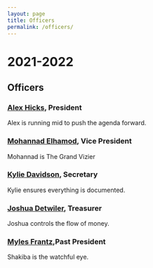 ```yaml
---
layout: page
title: Officers
permalink: /officers/
---
```


# <a name="2021-2022"></a>2021-2022<a href="#2021-2022"><i class="fa fa-link" aria-hidden="true"></i></a>

## <a name="Officers"></a>Officers<a href="#Officers"><i class="fa fa-link" aria-hidden="true"></i></a>


### <a name="Alex">[Alex Hicks](https://awhicks.github.io), President<a href="#Alex"><i class="fa fa-link" aria-hidden="true"></i></a>

Alex is running mid to push the agenda forward.

###  <a name="Mohannad">[Mohannad Elhamod](https://wordpress.cs.vt.edu/elhamod/), Vice President<a href="#Myles"><i class="fa fa-link" aria-hidden="true"></i></a>

Mohannad is The Grand Vizier 

### <a name="Kylie">[Kylie Davidson](https://www.linkedin.com/in/kylie-davidson-96a069101), Secretary<a href="#Kylie"><i class="fa fa-link" aria-hidden="true"></i></a>

Kylie ensures everything is documented.

### <a name="Joshua">[Joshua Detwiler](https://jdetwiler.tech), Treasurer<a href="#Joshua"><i class="fa fa-link" aria-hidden="true"></i></a>

Joshua controls the flow of money.
  
###  <a name="Myles">[Myles Frantz](https://franceme.github.io),Past President<a href="#Myles"><i class="fa fa-link" aria-hidden="true"></i></a>

Shakiba is the watchful eye.
